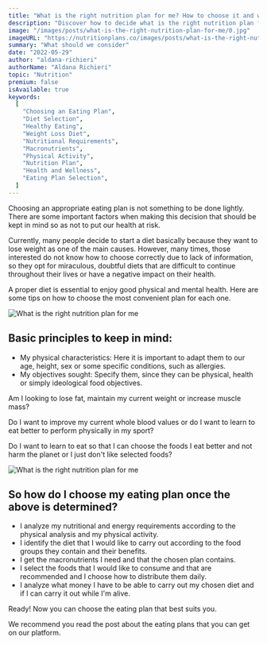 ```yaml
---
title: "What is the right nutrition plan for me? How to choose it and what should I take into account?"
description: "Discover how to decide what is the right nutrition plan for you"
image: "/images/posts/what-is-the-right-nutrition-plan-for-me/0.jpg"
imageURL: "https://nutritionplans.co/images/posts/what-is-the-right-nutrition-plan-for-me/0.jpg"
summary: "What should we consider"
date: "2022-05-29"
author: "aldana-richieri"
authorName: "Aldana Richieri"
topic: "Nutrition"
premium: false
isAvailable: true
keywords:
  [
    "Choosing an Eating Plan",
    "Diet Selection",
    "Healthy Eating",
    "Weight Loss Diet",
    "Nutritional Requirements",
    "Macronutrients",
    "Physical Activity",
    "Nutrition Plan",
    "Health and Wellness",
    "Eating Plan Selection",
  ]
---
```


Choosing an appropriate eating plan is not something to be done lightly. There are some important factors when making this decision that should be kept in mind so as not to put our health at risk.

Currently, many people decide to start a diet basically because they want to lose weight as one of the main causes. However, many times, those interested do not know how to choose correctly due to lack of information, so they opt for miraculous, doubtful diets that are difficult to continue throughout their lives or have a negative impact on their health.

A proper diet is essential to enjoy good physical and mental health. Here are some tips on how to choose the most convenient plan for each one.

![What is the right nutrition plan for me](/images/posts/what-is-the-right-nutrition-plan-for-me/1.jpg)

## **Basic principles to keep in mind:**

- My physical characteristics: Here it is important to adapt them to our age, height, sex or some specific conditions, such as allergies.
- My objectives sought: Specify them, since they can be physical, health or simply ideological food objectives.

Am I looking to lose fat, maintain my current weight or increase muscle mass?

Do I want to improve my current whole blood values or do I want to learn to eat better to perform physically in my sport?

Do I want to learn to eat so that I can choose the foods I eat better and not harm the planet or I just don't like selected foods?

![What is the right nutrition plan for me](/images/posts/what-is-the-right-nutrition-plan-for-me/2.jpg)

## **So how do I choose my eating plan once the above is determined?**

- I analyze my nutritional and energy requirements according to the physical analysis and my physical activity.
- I identify the diet that I would like to carry out according to the food groups they contain and their benefits.
- I get the macronutrients I need and that the chosen plan contains.
- I select the foods that I would like to consume and that are recommended and I choose how to distribute them daily.
- I analyze what money I have to be able to carry out my chosen diet and if I can carry it out while I'm alive.

Ready! Now you can choose the eating plan that best suits you.

We recommend you read the post about the eating plans that you can get on our platform.
